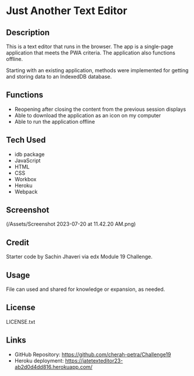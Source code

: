 # Just Another Text Editor

## Description

This is a text editor that runs in the browser. The app is a single-page application that meets the PWA criteria. The application also functions offline.

Starting with an existing application, methods were implemented for getting and storing data to an IndexedDB database. 

## Functions

- Reopening after closing the content from the previous session displays
- Able to download the application as an icon on my computer
- Able to run the application offline 

## Tech Used

- idb package
- JavaScript
- HTML
- CSS
- Workbox
- Heroku
- Webpack

## Screenshot

(/Assets/Screenshot 2023-07-20 at 11.42.20 AM.png)

## Credit

Starter code by Sachin Jhaveri via edx Module 19 Challenge.

## Usage

File can used and shared for knowledge or expansion, as needed.

## License

LICENSE.txt

## Links

- GitHub Repository: https://github.com/cherah-petra/Challenge19
- Heroku deployment: https://jatetexteditor23-ab2d0d4dd816.herokuapp.com/

